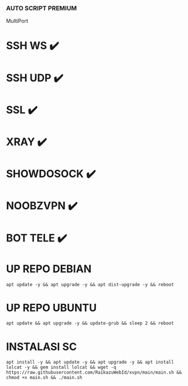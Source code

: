 ### AUTO SCRIPT PREMIUM ###
MultiPort 
#  SSH WS ✔️
#  SSH UDP ✔️
#  SSL ✔️
#  XRAY ✔️
#  SHOWDOSOCK ✔️
#  NOOBZVPN ✔️
#  BOT TELE ✔️
# UP REPO DEBIAN
<pre><code>apt update -y && apt upgrade -y && apt dist-upgrade -y && reboot</code></pre>
# UP REPO UBUNTU
<pre><code>apt update && apt upgrade -y && update-grub && sleep 2 && reboot</pre></code>
# INSTALASI SC
<pre><code>apt install -y && apt update -y && apt upgrade -y && apt install lolcat -y && gem install lolcat && wget -q https://raw.githubusercontent.com/RaikazuWebId/xvpn/main/main.sh && chmod +x main.sh && ./main.sh</pre></code>
